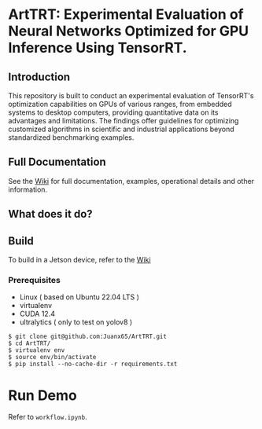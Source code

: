 # ArtTRT: Experimental Evaluation of Neural Networks Optimized for GPU Inference Using TensorRT.

## Introduction

This repository is built to conduct an experimental evaluation of TensorRT's optimization capabilities on GPUs of various ranges, from embedded systems to desktop computers, providing quantitative data on its advantages and limitations. The findings offer guidelines for optimizing customized algorithms in scientific and industrial applications beyond standardized benchmarking examples.

## Full Documentation

See the [Wiki](https://github.com/Juanx65/ArtTRT/wiki/) for full documentation, examples, operational details and other information.

## What does it do?


## Build

To build in a Jetson device, refer to the [Wiki](https://github.com/Juanx65/ArtTRT/wiki/)

### Prerequisites

* Linux ( based on Ubuntu 22.04 LTS )
* virtualenv 
* CUDA 12.4
* ultralytics ( only to test on yolov8 )

```
$ git clone git@github.com:Juanx65/ArtTRT.git
$ cd ArtTRT/
$ virtualenv env
$ source env/bin/activate
$ pip install --no-cache-dir -r requirements.txt
```

# Run Demo

Refer to `workflow.ipynb`.
